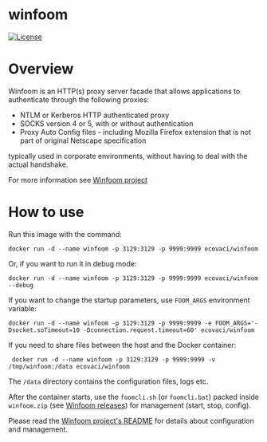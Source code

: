 # winfoom
[![License](https://img.shields.io/badge/License-Apache%202.0-blue.svg)](https://github.com/ecovaci/winfoom/blob/master/LICENSE)

# Overview
Winfoom is an HTTP(s) proxy server facade that allows applications to authenticate through the following proxies: 

* NTLM or Kerberos HTTP authenticated proxy
* SOCKS version 4 or 5, with or without authentication
* Proxy Auto Config files - including Mozilla Firefox extension that is not part of original Netscape specification

typically used in corporate environments, without having to deal with the actual handshake.

For more information see [Winfoom project](https://github.com/ecovaci/winfoom)

# How to use
Run this image with the command:
```
docker run -d --name winfoom -p 3129:3129 -p 9999:9999 ecovaci/winfoom
```
Or, if you want to run it in debug mode:

```
docker run -d --name winfoom -p 3129:3129 -p 9999:9999 ecovaci/winfoom --debug
```

If you want to change the startup parameters, use `FOOM_ARGS` environment variable:

```
docker run -d --name winfoom -p 3129:3129 -p 9999:9999 -e FOOM_ARGS='-Dsocket.soTimeout=10 -Dconnection.request.timeout=60' ecovaci/winfoom
```

If you need to share files between the host and the Docker container:

```
 docker run -d --name winfoom -p 3129:3129 -p 9999:9999 -v /tmp/winfoom:/data ecovaci/winfoom
```

The `/data` directory contains the configuration files, logs etc.

After the container starts, use the `foomcli.sh` (or `foomcli.bat`) packed inside `winfoom.zip` (see [Winfoom releases](https://github.com/ecovaci/winfoom/releases)) for management (start, stop, config).

Please read the [Winfoom project's README](https://github.com/ecovaci/winfoom) for details about configuration and management.